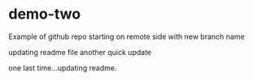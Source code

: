 # demo-two
Example of github repo starting on remote side with new branch name


updating readme file
another quick update



one last time...updating readme.
